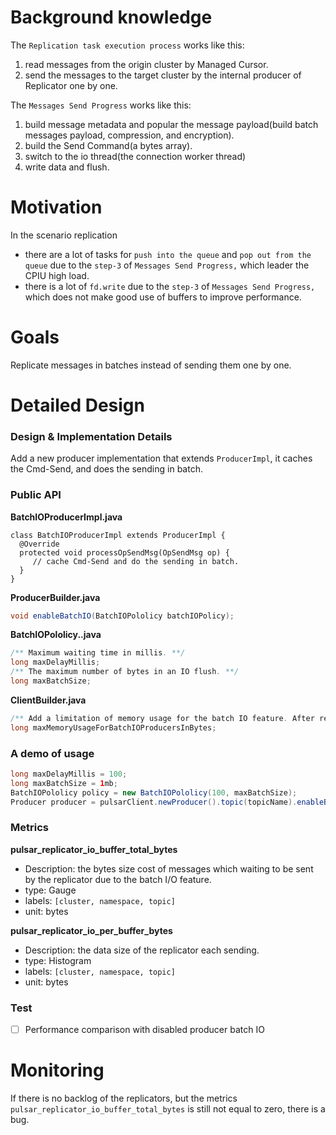 # Background knowledge

The `Replication task execution process` works like this:
1. read messages from the origin cluster by Managed Cursor.
1. send the messages to the target cluster by the internal producer of Replicator one by one.

The `Messages Send Progress` works like this:
1. build message metadata and popular the message payload(build batch messages payload, compression, and encryption).
1. build the Send Command(a bytes array).
1. switch to the io thread(the connection worker thread)
1. write data and flush.

# Motivation
In the scenario replication
- there are a lot of tasks for `push into the queue` and `pop out from the queue` due to the `step-3` of `Messages Send Progress,` which leader the CPIU high load.
- there is a lot of `fd.write` due to the `step-3` of `Messages Send Progress,` which does not make good use of buffers to improve performance.

# Goals
Replicate messages in batches instead of sending them one by one.

# Detailed Design

### Design & Implementation Details
Add a new producer implementation that extends `ProducerImpl`, it caches the Cmd-Send, and does the sending in batch.

### Public API
**BatchIOProducerImpl.java**
```
class BatchIOProducerImpl extends ProducerImpl {
  @Override
  protected void processOpSendMsg(OpSendMsg op) {
     // cache Cmd-Send and do the sending in batch.
  }
}
```

**ProducerBuilder.java**
```java
void enableBatchIO(BatchIOPololicy batchIOPolicy);
```

**BatchIOPololicy..java**
```java
/** Maximum waiting time in millis. **/
long maxDelayMillis;
/** The maximum number of bytes in an IO flush. **/
long maxBatchSize;
```

**ClientBuilder.java**
```java
/** Add a limitation of memory usage for the batch IO feature. After reaching this limitation, the messages will be sent immediately **/
long maxMemoryUsageForBatchIOProducersInBytes;
```

### A demo of usage
```java
long maxDelayMillis = 100;
long maxBatchSize = 1mb;
BatchIOPololicy policy = new BatchIOPololicy(100, maxBatchSize);
Producer producer = pulsarClient.newProducer().topic(topicName).enableBatchIO(policy).create();
```

### Metrics
**pulsar_replicator_io_buffer_total_bytes**
- Description: the bytes size cost of messages which waiting to be sent by the replicator due to the batch I/O feature.
- type: Gauge
- labels: `[cluster, namespace, topic]`
- unit: bytes

**pulsar_replicator_io_per_buffer_bytes**
- Description: the data size of the replicator each sending.
- type: Histogram
- labels: `[cluster, namespace, topic]`
- unit: bytes

### Test
- [ ] Performance comparison with disabled producer batch IO
# Monitoring
If there is no backlog of the replicators, but the metrics `pulsar_replicator_io_buffer_total_bytes` is still not equal to zero, there is a bug.
